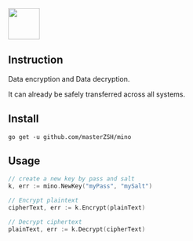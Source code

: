 <image width="64" height="64" src="./images/icon.png" />


## Instruction

Data encryption and Data decryption.

It can already be safely transferred across all systems.

## Install

```
go get -u github.com/masterZSH/mino
```

## Usage

```go
// create a new key by pass and salt
k, err := mino.NewKey("myPass", "mySalt")

// Encrypt plaintext
cipherText, err := k.Encrypt(plainText)

// Decrypt ciphertext
plainText, err := k.Decrypt(cipherText)

```
